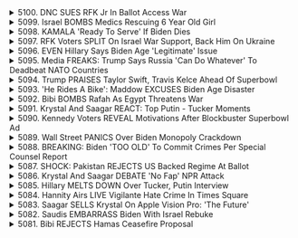 <details>
<summary>5100. DNC SUES RFK Jr In Ballot Access War</summary><br>

<a href="https://www.youtube.com/watch?v=Zi5GucnIPRE" target="_blank">
    <img src="https://img.youtube.com/vi/Zi5GucnIPRE/maxresdefault.jpg" 
        alt="[Youtube]" width="200">
</a>

# DNC SUES RFK Jr In Ballot Access War


</details>

<details>
<summary>5099. Israel BOMBS Medics Rescuing 6 Year Old Girl</summary><br>

<a href="https://www.youtube.com/watch?v=prLs0C3ioI8" target="_blank">
    <img src="https://img.youtube.com/vi/prLs0C3ioI8/maxresdefault.jpg" 
        alt="[Youtube]" width="200">
</a>

# Israel BOMBS Medics Rescuing 6 Year Old Girl


</details>

<details>
<summary>5098. KAMALA 'Ready To Serve' If Biden Dies</summary><br>

<a href="https://www.youtube.com/watch?v=IqUZNH4oJck" target="_blank">
    <img src="https://img.youtube.com/vi/IqUZNH4oJck/maxresdefault.jpg" 
        alt="[Youtube]" width="200">
</a>

# KAMALA 'Ready To Serve' If Biden Dies


</details>

<details>
<summary>5097. RFK Voters SPLIT On Israel War Support, Back Him On Ukraine</summary><br>

<a href="https://www.youtube.com/watch?v=_mR1NiR0B7s" target="_blank">
    <img src="https://img.youtube.com/vi/_mR1NiR0B7s/maxresdefault.jpg" 
        alt="[Youtube]" width="200">
</a>

# RFK Voters SPLIT On Israel War Support, Back Him On Ukraine


</details>

<details>
<summary>5096. EVEN Hillary Says Biden Age 'Legitimate' Issue</summary><br>

<a href="https://www.youtube.com/watch?v=NwdEDwr-6ps" target="_blank">
    <img src="https://img.youtube.com/vi/NwdEDwr-6ps/maxresdefault.jpg" 
        alt="[Youtube]" width="200">
</a>

# EVEN Hillary Says Biden Age 'Legitimate' Issue


</details>

<details>
<summary>5095. Media FREAKS: Trump Says Russia 'Can Do Whatever' To Deadbeat NATO Countries</summary><br>

<a href="https://www.youtube.com/watch?v=PuNpptf9dcU" target="_blank">
    <img src="https://img.youtube.com/vi/PuNpptf9dcU/maxresdefault.jpg" 
        alt="[Youtube]" width="200">
</a>

# Media FREAKS: Trump Says Russia 'Can Do Whatever' To Deadbeat NATO Countries


</details>

<details>
<summary>5094. Trump PRAISES Taylor Swift, Travis Kelce Ahead Of Superbowl</summary><br>

<a href="https://www.youtube.com/watch?v=PjwjkAh43fc" target="_blank">
    <img src="https://img.youtube.com/vi/PjwjkAh43fc/maxresdefault.jpg" 
        alt="[Youtube]" width="200">
</a>

# Trump PRAISES Taylor Swift, Travis Kelce Ahead Of Superbowl


</details>

<details>
<summary>5093. 'He Rides A Bike': Maddow EXCUSES Biden Age Disaster</summary><br>

<a href="https://www.youtube.com/watch?v=pckBHzxLVgc" target="_blank">
    <img src="https://img.youtube.com/vi/pckBHzxLVgc/maxresdefault.jpg" 
        alt="[Youtube]" width="200">
</a>

# 'He Rides A Bike': Maddow EXCUSES Biden Age Disaster


</details>

<details>
<summary>5092. Bibi BOMBS Rafah As Egypt Threatens War</summary><br>

<a href="https://www.youtube.com/watch?v=FRFqFeuzehE" target="_blank">
    <img src="https://img.youtube.com/vi/FRFqFeuzehE/maxresdefault.jpg" 
        alt="[Youtube]" width="200">
</a>

# Bibi BOMBS Rafah As Egypt Threatens War


</details>

<details>
<summary>5091. Krystal And Saagar REACT: Top Putin - Tucker Moments</summary><br>

<a href="https://www.youtube.com/watch?v=uBG_HhIbPZE" target="_blank">
    <img src="https://img.youtube.com/vi/uBG_HhIbPZE/maxresdefault.jpg" 
        alt="[Youtube]" width="200">
</a>

# Krystal And Saagar REACT: Top Putin - Tucker Moments


</details>

<details>
<summary>5090. Kennedy Voters REVEAL Motivations After Blockbuster Superbowl Ad</summary><br>

<a href="https://www.youtube.com/watch?v=3U3dqD6ZnHM" target="_blank">
    <img src="https://img.youtube.com/vi/3U3dqD6ZnHM/maxresdefault.jpg" 
        alt="[Youtube]" width="200">
</a>

# Kennedy Voters REVEAL Motivations After Blockbuster Superbowl Ad


</details>

<details>
<summary>5089. Wall Street PANICS Over Biden Monopoly Crackdown</summary><br>

<a href="https://www.youtube.com/watch?v=e5AI237mmtg" target="_blank">
    <img src="https://img.youtube.com/vi/e5AI237mmtg/maxresdefault.jpg" 
        alt="[Youtube]" width="200">
</a>

# Wall Street PANICS Over Biden Monopoly Crackdown


</details>

<details>
<summary>5088. BREAKING: Biden 'TOO OLD' To Commit Crimes Per Special Counsel Report</summary><br>

<a href="https://www.youtube.com/watch?v=K19PCMyKg7o" target="_blank">
    <img src="https://img.youtube.com/vi/K19PCMyKg7o/maxresdefault.jpg" 
        alt="[Youtube]" width="200">
</a>

# BREAKING: Biden 'TOO OLD' To Commit Crimes Per Special Counsel Report


</details>

<details>
<summary>5087. SHOCK: Pakistan REJECTS US Backed Regime At Ballot</summary><br>

<a href="https://www.youtube.com/watch?v=7-EbmgJwT5A" target="_blank">
    <img src="https://img.youtube.com/vi/7-EbmgJwT5A/maxresdefault.jpg" 
        alt="[Youtube]" width="200">
</a>

# SHOCK: Pakistan REJECTS US Backed Regime At Ballot


</details>

<details>
<summary>5086. Krystal And Saagar DEBATE 'No Fap' NPR Attack</summary><br>

<a href="https://www.youtube.com/watch?v=fxYZAdRUkoc" target="_blank">
    <img src="https://img.youtube.com/vi/fxYZAdRUkoc/maxresdefault.jpg" 
        alt="[Youtube]" width="200">
</a>

# Krystal And Saagar DEBATE 'No Fap' NPR Attack


</details>

<details>
<summary>5085. Hillary MELTS DOWN Over Tucker, Putin Interview</summary><br>

<a href="https://www.youtube.com/watch?v=xpqokbWQGXs" target="_blank">
    <img src="https://img.youtube.com/vi/xpqokbWQGXs/maxresdefault.jpg" 
        alt="[Youtube]" width="200">
</a>

# Hillary MELTS DOWN Over Tucker, Putin Interview


</details>

<details>
<summary>5084. Hannity Airs LIVE Vigilante Hate Crime In Times Square</summary><br>

<a href="https://www.youtube.com/watch?v=_4UYLk9_rzE" target="_blank">
    <img src="https://img.youtube.com/vi/_4UYLk9_rzE/maxresdefault.jpg" 
        alt="[Youtube]" width="200">
</a>

# Hannity Airs LIVE Vigilante Hate Crime In Times Square


</details>

<details>
<summary>5083. Saagar SELLS Krystal On Apple Vision Pro: 'The Future'</summary><br>

<a href="https://www.youtube.com/watch?v=hZc6aO1MwYU" target="_blank">
    <img src="https://img.youtube.com/vi/hZc6aO1MwYU/maxresdefault.jpg" 
        alt="[Youtube]" width="200">
</a>

# Saagar SELLS Krystal On Apple Vision Pro: 'The Future'


</details>

<details>
<summary>5082. Saudis EMBARRASS Biden With Israel Rebuke</summary><br>

<a href="https://www.youtube.com/watch?v=-EsMMV4mMdg" target="_blank">
    <img src="https://img.youtube.com/vi/-EsMMV4mMdg/maxresdefault.jpg" 
        alt="[Youtube]" width="200">
</a>

# Saudis EMBARRASS Biden With Israel Rebuke


</details>

<details>
<summary>5081. Bibi REJECTS Hamas Ceasefire Proposal</summary><br>

<a href="https://www.youtube.com/watch?v=wnof0ySjaR4" target="_blank">
    <img src="https://img.youtube.com/vi/wnof0ySjaR4/maxresdefault.jpg" 
        alt="[Youtube]" width="200">
</a>

# Bibi REJECTS Hamas Ceasefire Proposal


</details>

